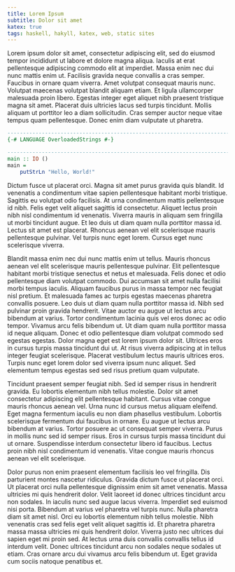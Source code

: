 ```yaml
---
title: Lorem Ipsum
subtitle: Dolor sit amet
katex: true
tags: haskell, hakyll, katex, web, static sites
---
```


Lorem ipsum dolor sit amet, consectetur adipiscing elit, sed do eiusmod tempor
incididunt ut labore et dolore magna aliqua.
Iaculis at erat pellentesque adipiscing commodo elit at imperdiet.
Massa enim nec dui nunc mattis enim ut.
Facilisis gravida neque convallis a cras semper.
Faucibus in ornare quam viverra.
Amet volutpat consequat mauris nunc.
Volutpat maecenas volutpat blandit aliquam etiam.
Et ligula ullamcorper malesuada proin libero.
Egestas integer eget aliquet nibh praesent tristique magna sit amet.
Placerat duis ultricies lacus sed turpis tincidunt.
Mollis aliquam ut porttitor leo a diam sollicitudin.
Cras semper auctor neque vitae tempus quam pellentesque.
Donec enim diam vulputate ut pharetra.

```haskell
--------------------------------------------------------------------------------
{-# LANGUAGE OverloadedStrings #-}

--------------------------------------------------------------------------------
main :: IO ()
main =
    putStrLn "Hello, World!"
```

Dictum fusce ut placerat orci.
Magna sit amet purus gravida quis blandit.
Id venenatis a condimentum vitae sapien pellentesque habitant morbi tristique.
Sagittis eu volutpat odio facilisis.
At urna condimentum mattis pellentesque id nibh.
Felis eget velit aliquet sagittis id consectetur.
Aliquet lectus proin nibh nisl condimentum id venenatis.
Viverra mauris in aliquam sem fringilla ut morbi tincidunt augue.
Et leo duis ut diam quam nulla porttitor massa id.
Lectus sit amet est placerat.
Rhoncus aenean vel elit scelerisque mauris pellentesque pulvinar.
Vel turpis nunc eget lorem.
Cursus eget nunc scelerisque viverra.

Blandit massa enim nec dui nunc mattis enim ut tellus.
Mauris rhoncus aenean vel elit scelerisque mauris pellentesque pulvinar.
Elit pellentesque habitant morbi tristique senectus et netus et malesuada.
Felis donec et odio pellentesque diam volutpat commodo.
Dui accumsan sit amet nulla facilisi morbi tempus iaculis.
Aliquam faucibus purus in massa tempor nec feugiat nisl pretium.
Et malesuada fames ac turpis egestas maecenas pharetra convallis posuere.
Leo duis ut diam quam nulla porttitor massa id.
Nibh sed pulvinar proin gravida hendrerit.
Vitae auctor eu augue ut lectus arcu bibendum at varius.
Tortor condimentum lacinia quis vel eros donec ac odio tempor.
Vivamus arcu felis bibendum ut.
Ut diam quam nulla porttitor massa id neque aliquam.
Donec et odio pellentesque diam volutpat commodo sed egestas egestas.
Dolor magna eget est lorem ipsum dolor sit.
Ultrices eros in cursus turpis massa tincidunt dui ut.
At risus viverra adipiscing at in tellus integer feugiat scelerisque.
Placerat vestibulum lectus mauris ultrices eros.
Turpis nunc eget lorem dolor sed viverra ipsum nunc aliquet.
Sed elementum tempus egestas sed sed risus pretium quam vulputate.

Tincidunt praesent semper feugiat nibh.
Sed id semper risus in hendrerit gravida.
Eu lobortis elementum nibh tellus molestie.
Dolor sit amet consectetur adipiscing elit pellentesque habitant.
Cursus vitae congue mauris rhoncus aenean vel.
Urna nunc id cursus metus aliquam eleifend.
Eget magna fermentum iaculis eu non diam phasellus vestibulum.
Lobortis scelerisque fermentum dui faucibus in ornare.
Eu augue ut lectus arcu bibendum at varius.
Tortor posuere ac ut consequat semper viverra.
Purus in mollis nunc sed id semper risus.
Eros in cursus turpis massa tincidunt dui ut ornare.
Suspendisse interdum consectetur libero id faucibus.
Lectus proin nibh nisl condimentum id venenatis.
Vitae congue mauris rhoncus aenean vel elit scelerisque.

Dolor purus non enim praesent elementum facilisis leo vel fringilla.
Dis parturient montes nascetur ridiculus.
Gravida dictum fusce ut placerat orci.
Ut placerat orci nulla pellentesque dignissim enim sit amet venenatis.
Massa ultricies mi quis hendrerit dolor.
Velit laoreet id donec ultrices tincidunt arcu non sodales.
In iaculis nunc sed augue lacus viverra.
Imperdiet sed euismod nisi porta.
Bibendum at varius vel pharetra vel turpis nunc.
Nulla pharetra diam sit amet nisl.
Orci eu lobortis elementum nibh tellus molestie.
Nibh venenatis cras sed felis eget velit aliquet sagittis id.
Et pharetra pharetra massa massa ultricies mi quis hendrerit dolor.
Viverra justo nec ultrices dui sapien eget mi proin sed.
At lectus urna duis convallis convallis tellus id interdum velit.
Donec ultrices tincidunt arcu non sodales neque sodales ut etiam.
Cras ornare arcu dui vivamus arcu felis bibendum ut.
Eget gravida cum sociis natoque penatibus et.
